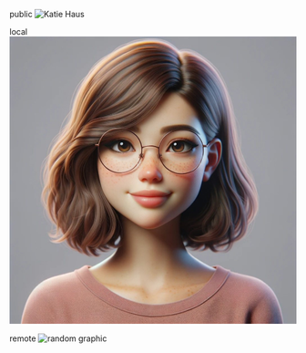 public
![Katie Haus](/image.jpg)

local
![Katie Haus](../assets/image.jpg)

remote
![random graphic](https://www.gstatic.com/webp/gallery/1.jpg)
